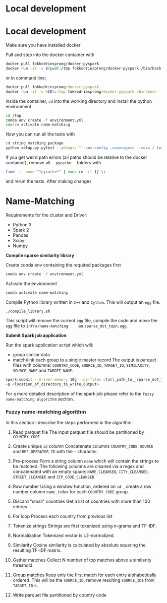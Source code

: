 # Local development

# Local development

Make sure you have installed docker

Pull and step into the docker container with

```bash
docker pull fokkodriesprong/docker-pyspark
docker run -it -v $(pwd):/tmp fokkodriesprong/docker-pyspark /bin/bash
```

or in command line:
```cmd
docker pull fokkodriesprong/docker-pyspark
docker run -it -v %CD%:/tmp fokkodriesprong/docker-pyspark /bin/bash
```

Inside the container, `cd` into the working directory and install the python environment
```bash
cd /tmp
conda env create -f environment.yml
source activate name-matching
```

Now you can run all the tests with
```bash
cd string_matching_package
python setup.py pytest --addopts "--cov-config .coveragerc --cov=./ tests"
```
If you get weird path errors (all paths should be relative to the docker container), remove all `__pycache__` folders with
```bash
find  . -name "*pycache*" | exec rm -rf {} \;
```
and rerun the tests. After making changes 


# Name-Matching

Requirements for the cluster and Driver:

- Python 3
- Spark 2
- Pandas
- Scipy
- Numpy

**Compile sparse similarity library**

Create conda env containing the required packages first
```bash
conda env create -f environment.yml
```
Activate the environment
```bash
conda activate name-matching
```

Compile Python library written in `C++` and `Cython`. This will output an `egg`  file.
```bash
./compile_library.sh
```
This script will remove the current `egg` file, compile the code and move the `egg` file to `infra/name-matching	` as `sparse_dot_topn.egg`.


**Submit Spark job application**

Run the spark application script which will:
- group similar data 
- match/link each group to a single master record 
The output is parquet files with columns:
`COUNTRY_CODE`, `SOURCE_ID`, `TARGET_ID`, `SIMILARITY`, `SOURCE_NAME` and `TARGET_NAME`.

```bash
spark-submit --driver-memory 10g --py-files <full_path_to__sparse_dot_topn.egg_file> <full_path_to__match_operators.py_file> -f <location_of_input_parquet_file>
-p <location_of_directory_to_write_output>
```
For a more detailed description of the spark job please refer to the `Fuzzy name-matching algorithm` section.

### Fuzzy name-matching algorithm

In this section I describe the steps performed in the algorithm.

1. Read parquet file
The input parquet file should be partitioned by `COUNTRY_CODE`

2. Create unique `id` column
Concatenate columns `COUNTRY_CODE`, `SOURCE` and `REF_OPERATOR_ID` with the `~` character.

3. Pre-process
Form a string column `name` which will contain the strings to be matched. The following columns are cleaned via a regex and concatenated with an empty space: `NAME_CLEANSED`, `CITY_CLEANSED`, `STREET_CLEANSED` and `ZIP_CODE_CLEANSED`.

4. Row number
Using a window function, ordered on `id `, create a row number column `name_index` for each `COUNTRY_CODE` group.

5. Discard "small" countries
Get a list of countries with more than 100 entries

5. For loop
Process each country from previous list

6. Tokenize strings
Strings are first tokenized using n-grams and TF-IDF.

7. Normalization
Tokenized vector is L2-normalized.

8. Similarity
Cosine similarity is calculated by absolute squaring the resulting TF-IDF matrix.

9. Gather matches
Collect N number of top matches above a similarity threshold.

10. Group matches
Keep only the first match for each entry alphabetically ordered. This will be the `SOURCE_ID`, remove resulting `SOURCE_ID`s from `TARGET_ID` s.

11. Write parquet file partitioned by country code
